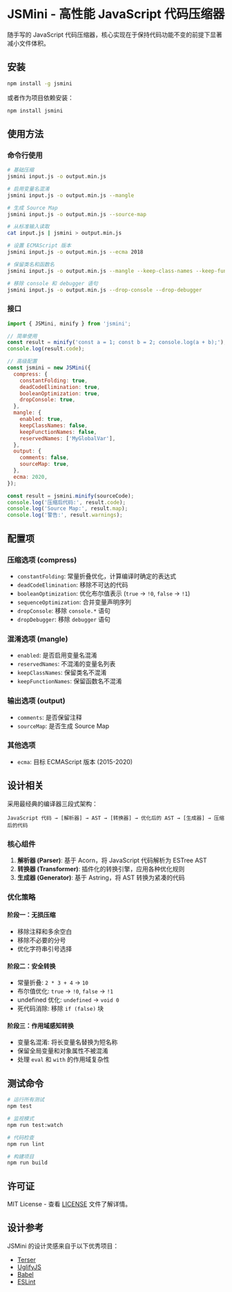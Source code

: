 # JSMini - 高性能 JavaScript 代码压缩器

随手写的 JavaScript 代码压缩器，核心实现在于保持代码功能不变的前提下显著减小文件体积。

## 安装

```bash
npm install -g jsmini
```

或者作为项目依赖安装：

```bash
npm install jsmini
```

## 使用方法

### 命令行使用

```bash
# 基础压缩
jsmini input.js -o output.min.js

# 启用变量名混淆
jsmini input.js -o output.min.js --mangle

# 生成 Source Map
jsmini input.js -o output.min.js --source-map

# 从标准输入读取
cat input.js | jsmini > output.min.js

# 设置 ECMAScript 版本
jsmini input.js -o output.min.js --ecma 2018

# 保留类名和函数名
jsmini input.js -o output.min.js --mangle --keep-class-names --keep-function-names

# 移除 console 和 debugger 语句
jsmini input.js -o output.min.js --drop-console --drop-debugger
```

### 接口

```javascript
import { JSMini, minify } from 'jsmini';

// 简单使用
const result = minify('const a = 1; const b = 2; console.log(a + b);');
console.log(result.code);

// 高级配置
const jsmini = new JSMini({
  compress: {
    constantFolding: true,
    deadCodeElimination: true,
    booleanOptimization: true,
    dropConsole: true,
  },
  mangle: {
    enabled: true,
    keepClassNames: false,
    keepFunctionNames: false,
    reservedNames: ['MyGlobalVar'],
  },
  output: {
    comments: false,
    sourceMap: true,
  },
  ecma: 2020,
});

const result = jsmini.minify(sourceCode);
console.log('压缩后代码:', result.code);
console.log('Source Map:', result.map);
console.log('警告:', result.warnings);
```

## 配置项

### 压缩选项 (compress)

- `constantFolding`: 常量折叠优化，计算编译时确定的表达式
- `deadCodeElimination`: 移除不可达的代码
- `booleanOptimization`: 优化布尔值表示 (`true` → `!0`, `false` → `!1`)
- `sequenceOptimization`: 合并变量声明序列
- `dropConsole`: 移除 `console.*` 语句
- `dropDebugger`: 移除 `debugger` 语句

### 混淆选项 (mangle)

- `enabled`: 是否启用变量名混淆
- `reservedNames`: 不混淆的变量名列表
- `keepClassNames`: 保留类名不混淆
- `keepFunctionNames`: 保留函数名不混淆

### 输出选项 (output)

- `comments`: 是否保留注释
- `sourceMap`: 是否生成 Source Map

### 其他选项

- `ecma`: 目标 ECMAScript 版本 (2015-2020)

## 设计相关

采用最经典的编译器三段式架构：

```
JavaScript 代码 → [解析器] → AST → [转换器] → 优化后的 AST → [生成器] → 压缩后的代码
```

### 核心组件

1. **解析器 (Parser)**: 基于 Acorn，将 JavaScript 代码解析为 ESTree AST
2. **转换器 (Transformer)**: 插件化的转换引擎，应用各种优化规则
3. **生成器 (Generator)**: 基于 Astring，将 AST 转换为紧凑的代码

### 优化策略

#### 阶段一：无损压缩

- 移除注释和多余空白
- 移除不必要的分号
- 优化字符串引号选择

#### 阶段二：安全转换

- 常量折叠: `2 * 3 + 4` → `10`
- 布尔值优化: `true` → `!0`, `false` → `!1`
- undefined 优化: `undefined` → `void 0`
- 死代码消除: 移除 `if (false)` 块

#### 阶段三：作用域感知转换

- 变量名混淆: 将长变量名替换为短名称
- 保留全局变量和对象属性不被混淆
- 处理 `eval` 和 `with` 的作用域复杂性

## 测试命令

```bash
# 运行所有测试
npm test

# 监视模式
npm run test:watch

# 代码检查
npm run lint

# 构建项目
npm run build
```

## 许可证

MIT License - 查看 [LICENSE](LICENSE) 文件了解详情。

## 设计参考

JSMini 的设计灵感来自于以下优秀项目：

- [Terser](https://github.com/terser/terser)
- [UglifyJS](https://github.com/mishoo/UglifyJS)
- [Babel](https://github.com/babel/babel)
- [ESLint](https://github.com/eslint/eslint)
